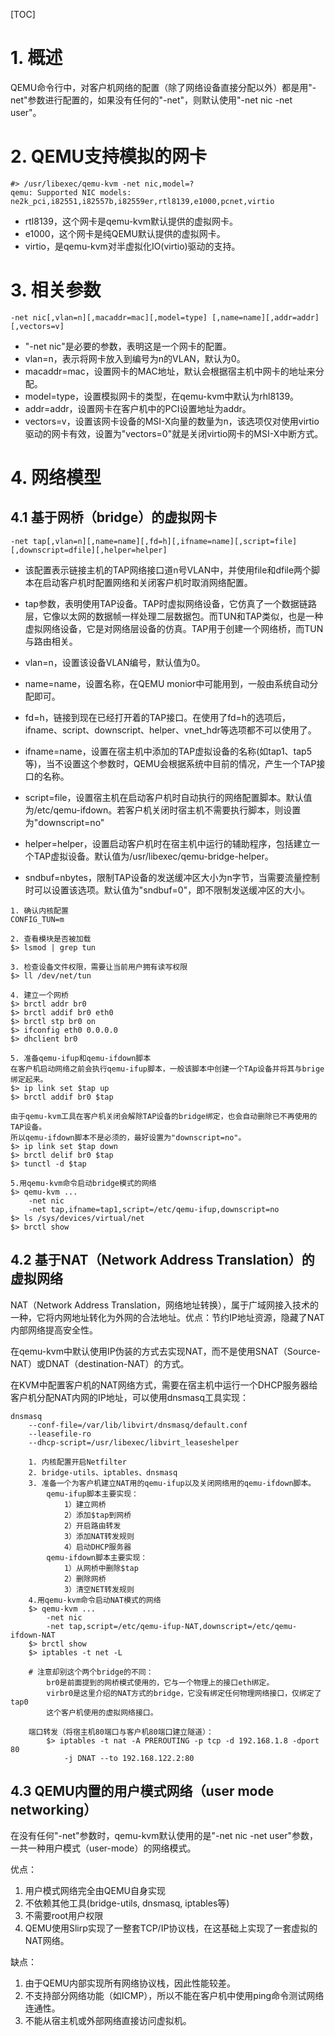 [TOC]

# 1. 概述
QEMU命令行中，对客户机网络的配置（除了网络设备直接分配以外）都是用"-net"参数进行配置的，如果没有任何的"-net"，则默认使用"-net nic -net user"。

# 2. QEMU支持模拟的网卡
```
#> /usr/libexec/qemu-kvm -net nic,model=?
qemu: Supported NIC models: ne2k_pci,i82551,i82557b,i82559er,rtl8139,e1000,pcnet,virtio
```
- rtl8139，这个网卡是qemu-kvm默认提供的虚拟网卡。
- e1000，这个网卡是纯QEMU默认提供的虚拟网卡。
- virtio，是qemu-kvm对半虚拟化IO(virtio)驱动的支持。

# 3. 相关参数
```
-net nic[,vlan=n][,macaddr=mac][,model=type] [,name=name][,addr=addr][,vectors=v]
```

- "-net nic"是必要的参数，表明这是一个网卡的配置。
- vlan=n，表示将网卡放入到编号为n的VLAN，默认为0。
- macaddr=mac，设置网卡的MAC地址，默认会根据宿主机中网卡的地址来分配。
- model=type，设置模拟网卡的类型，在qemu-kvm中默认为rhl8139。
- addr=addr，设置网卡在客户机中的PCI设置地址为addr。
- vectors=v，设置该网卡设备的MSI-X向量的数量为n，该选项仅对使用virtio驱动的网卡有效，设置为"vectors=0"就是关闭virtio网卡的MSI-X中断方式。

# 4. 网络模型


## 4.1 基于网桥（bridge）的虚拟网卡
```
-net tap[,vlan=n][,name=name][,fd=h][,ifname=name][,script=file][,downscript=dfile][,helper=helper]
```

- 该配置表示链接主机的TAP网络接口道n号VLAN中，并使用file和dfile两个脚本在启动客户机时配置网络和关闭客户机时取消网络配置。

- tap参数，表明使用TAP设备。TAP时虚拟网络设备，它仿真了一个数据链路层，它像以太网的数据帧一样处理二层数据包。而TUN和TAP类似，也是一种虚拟网络设备，它是对网络层设备的仿真。TAP用于创建一个网络桥，而TUN与路由相关。

- vlan=n，设置该设备VLAN编号，默认值为0。

- name=name，设置名称，在QEMU monior中可能用到，一般由系统自动分配即可。

- fd=h，链接到现在已经打开着的TAP接口。在使用了fd=h的选项后，ifname、script、downscript、helper、vnet_hdr等选项都不可以使用了。

- ifname=name，设置在宿主机中添加的TAP虚拟设备的名称(如tap1、tap5等)，当不设置这个参数时，QEMU会根据系统中目前的情况，产生一个TAP接口的名称。

- script=file，设置宿主机在启动客户机时自动执行的网络配置脚本。默认值为/etc/qemu-ifdown。若客户机关闭时宿主机不需要执行脚本，则设置为"downscript=no"

- helper=helper，设置启动客户机时在宿主机中运行的辅助程序，包括建立一个TAP虚拟设备。默认值为/usr/libexec/qemu-bridge-helper。

- sndbuf=nbytes，限制TAP设备的发送缓冲区大小为n字节，当需要流量控制时可以设置该选项。默认值为"sndbuf=0"，即不限制发送缓冲区的大小。

```
1. 确认内核配置
CONFIG_TUN=m

2. 查看模块是否被加载
$> lsmod | grep tun

3. 检查设备文件权限，需要让当前用户拥有读写权限
$> ll /dev/net/tun

4. 建立一个网桥
$> brctl addr br0
$> brctl addif br0 eth0
$> brctl stp br0 on
$> ifconfig eth0 0.0.0.0
$> dhclient br0

5. 准备qemu-ifup和qemu-ifdown脚本
在客户机启动网络之前会执行qemu-ifup脚本，一般该脚本中创建一个TAp设备并将其与brige绑定起来。
$> ip link set $tap up
$> brctl addif br0 $tap

由于qemu-kvm工具在客户机关闭会解除TAP设备的bridge绑定，也会自动删除已不再使用的TAP设备。
所以qemu-ifdown脚本不是必须的，最好设置为"downscript=no"。
$> ip link set $tap down
$> brctl delif br0 $tap
$> tunctl -d $tap

5.用qemu-kvm命令启动bridge模式的网络
$> qemu-kvm ...
	-net nic 
	-net tap,ifname=tap1,script=/etc/qemu-ifup,downscript=no 
$> ls /sys/devices/virtual/net
$> brctl show
```

## 4.2 基于NAT（Network Address Translation）的虚拟网络
NAT（Network Address Translation，网络地址转换），属于广域网接入技术的一种，它将内网地址转化为外网的合法地址。优点：节约IP地址资源，隐藏了NAT内部网络提高安全性。

在qemu-kvm中默认使用IP伪装的方式去实现NAT，而不是使用SNAT（Source-NAT）或DNAT（destination-NAT）的方式。
	
在KVM中配置客户机的NAT网络方式，需要在宿主机中运行一个DHCP服务器给客户机分配NAT内网的IP地址，可以使用dnsmasq工具实现：
```
dnsmasq
	--conf-file=/var/lib/libvirt/dnsmasq/default.conf
	--leasefile-ro
	--dhcp-script=/usr/libexec/libvirt_leaseshelper
	
	1. 内核配置开启Netfilter
	2. bridge-utils、iptables、dnsmasq
	3. 准备一个为客户机建立NAT用的qemu-ifup以及关闭网络用的qemu-ifdown脚本。
		qemu-ifup脚本主要实现：
			1）建立网桥
			2）添加$tap到网桥
			2）开启路由转发
			3）添加NAT转发规则
			4）启动DHCP服务器
		qemu-ifdown脚本主要实现：
			1）从网桥中删除$tap
			2）删除网桥
			3）清空NET转发规则
	4.用qemu-kvm命令启动NAT模式的网络
	$> qemu-kvm ...
		-net nic 
		-net tap,script=/etc/qemu-ifup-NAT,downscript=/etc/qemu-ifdown-NAT		
	$> brctl show
	$> iptables -t net -L
	
	# 注意却别这个两个bridge的不同：
		br0是前面提到的网桥模式使用的，它与一个物理上的接口eth绑定。
		virbr0是这里介绍的NAT方式的bridge，它没有绑定任何物理网络接口，仅绑定了tap0
		这个客户机使用的虚拟网络接口。
		
	端口转发（将宿主机80端口与客户机80端口建立隧道）：
		$> iptables -t nat -A PREROUTING -p tcp -d 192.168.1.8 -dport 80
			-j DNAT --to 192.168.122.2:80
```	

## 4.3 QEMU内置的用户模式网络（user mode networking）

在没有任何"-net"参数时，qemu-kvm默认使用的是"-net nic -net user"参数，一共一种用户模式（user-mode）的网络模式。

优点：
1. 用户模式网络完全由QEMU自身实现
2. 不依赖其他工具(bridge-utils, dnsmasq, iptables等)
3. 不需要root用户权限
4. QEMU使用Slirp实现了一整套TCP/IP协议栈，在这基础上实现了一套虚拟的NAT网络。

缺点：
1. 由于QEMU内部实现所有网络协议栈，因此性能较差。
2. 不支持部分网络功能（如ICMP），所以不能在客户机中使用ping命令测试网络连通性。
3. 不能从宿主机或外部网络直接访问虚拟机。
